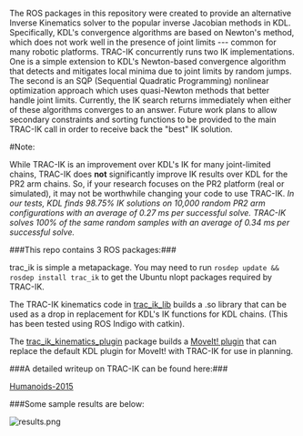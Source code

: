 The ROS packages in this repository were created to provide an alternative
Inverse Kinematics solver to the popular inverse Jacobian methods in KDL.
Specifically, KDL's convergence algorithms are based on Newton's method, which
does not work well in the presence of joint limits --- common for many robotic
platforms.  TRAC-IK concurrently runs two IK implementations.  One is a simple
extension to KDL's Newton-based convergence algorithm that detects and
mitigates local minima due to joint limits by random jumps.  The second is an
SQP (Sequential Quadratic Programming) nonlinear optimization approach which
uses quasi-Newton methods that better handle joint limits.  Currently, the IK
search returns immediately when either of these algorithms converges to an
answer.  Future work plans to allow secondary constraints and sorting
functions to be provided to the main TRAC-IK call in order to receive back the
"best" IK solution.

#Note: 

While TRAC-IK is an improvement over KDL's IK for many joint-limited chains,
TRAC-IK does **not** significantly improve IK results over KDL for the PR2 arm
chains.  So, if your research focuses on the PR2 platform (real or simulated),
it may not be worthwhile changing your code to use TRAC-IK.  *In our tests,
KDL finds 98.75% IK solutions on 10,000 random PR2 arm configurations with an
average of 0.27 ms per successful solve.  TRAC-IK solves 100% of the same
random samples with an average of 0.34 ms per successful solve.*

###This repo contains 3 ROS packages:###

trac\_ik is simple a metapackage.  You may need to run ```rosdep update &&
rosdep install trac_ik``` to get the Ubuntu nlopt packages required by TRAC-IK.

The TRAC-IK kinematics code in
[trac\_ik\_lib](https://bitbucket.org/traclabs/trac_ik/src/HEAD/trac_ik_lib)
builds a .so library that can be used as a drop in replacement for KDL's IK
functions for KDL chains. (This has been tested using ROS Indigo with catkin).

The
[trac\_ik\_kinematics\_plugin](https://bitbucket.org/traclabs/trac_ik/src/HEAD/trac_ik_kinematics_plugin)
package builds a [MoveIt!
plugin](http://moveit.ros.org/documentation/concepts/#kinematics) that can
replace the default KDL plugin for MoveIt! with TRAC-IK for use in planning.

###A detailed writeup on TRAC-IK can be found here:###

[Humanoids-2015](https://personal.traclabs.com/~pbeeson/publications/b2hd-Beeson-humanoids-15.html)

###Some sample results are below: 

![results.png](https://bitbucket.org/repo/7eA5MR/images/1410545029-results.png)
